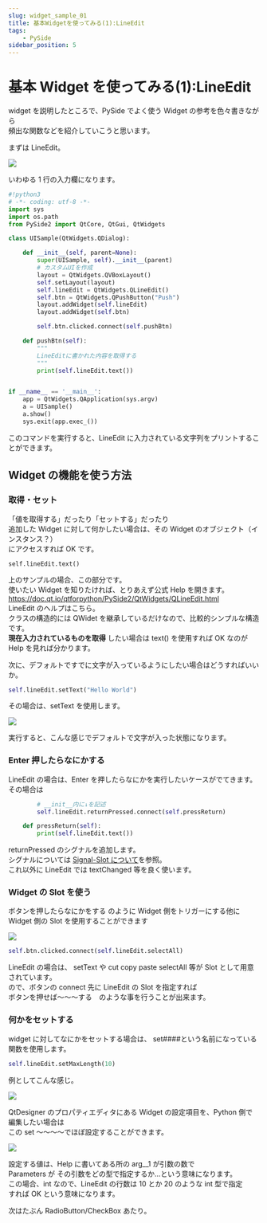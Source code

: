 ```yaml
---
slug: widget_sample_01
title: 基本Widgetを使ってみる(1):LineEdit
tags:
    - PySide
sidebar_position: 5
---
```


# 基本 Widget を使ってみる(1):LineEdit

widget を説明したところで、PySide でよく使う Widget の参考を色々書きながら  
頻出な関数などを紹介していこうと思います。

まずは LineEdit。

![](https://gyazo.com/f954cfa0ad20bf416f6a72155b58708b.png)

いわゆる 1 行の入力欄になります。

```python
#!python3
# -*- coding: utf-8 -*-
import sys
import os.path
from PySide2 import QtCore, QtGui, QtWidgets

class UISample(QtWidgets.QDialog):

    def __init__(self, parent=None):
        super(UISample, self).__init__(parent)
        # カスタムUIを作成
        layout = QtWidgets.QVBoxLayout()
        self.setLayout(layout)
        self.lineEdit = QtWidgets.QLineEdit()
        self.btn = QtWidgets.QPushButton("Push")
        layout.addWidget(self.lineEdit)
        layout.addWidget(self.btn)

        self.btn.clicked.connect(self.pushBtn)

    def pushBtn(self):
        """
        LineEditに書かれた内容を取得する
        """
        print(self.lineEdit.text())


if __name__ == '__main__':
    app = QtWidgets.QApplication(sys.argv)
    a = UISample()
    a.show()
    sys.exit(app.exec_())
```

このコマンドを実行すると、LineEdit に入力されている文字列をプリントすることができます。

## Widget の機能を使う方法

### 取得・セット

「値を取得する」だったり「セットする」だったり  
追加した Widget に対して何かしたい場合は、その Widget のオブジェクト（インスタンス？）  
にアクセスすれば OK です。

```
self.lineEdit.text()
```

上のサンプルの場合、この部分です。  
使いたい Widget を知りたければ、とりあえず公式 Help を開きます。  
https://doc.qt.io/qtforpython/PySide2/QtWidgets/QLineEdit.html  
LineEdit のヘルプはこちら。  
クラスの構造的には QWidet を継承しているだけなので、比較的シンプルな構造です。  
**現在入力されているものを取得** したい場合は text() を使用すれば OK なのが Help を見れば分かります。

次に、デフォルトですでに文字が入っているようにしたい場合はどうすればいいか。

```python
self.lineEdit.setText("Hello World")
```

その場合は、setText を使用します。

![](https://gyazo.com/00f817aa792826f89306399f24c94fd0.png)

実行すると、こんな感じでデフォルトで文字が入った状態になります。

### Enter 押したらなにかする

LineEdit の場合は、Enter を押したらなにかを実行したいケースがでてきます。  
その場合は

```python
        # __init__内に↓を記述
        self.lineEdit.returnPressed.connect(self.pressReturn)

    def pressReturn(self):
        print(self.lineEdit.text())
```

returnPressed のシグナルを追加します。  
シグナルについては [Signal-Slot について](signal_slot)を参照。  
これ以外に LineEdit では textChanged 等を良く使います。

### Widget の Slot を使う

ボタンを押したらなにかをする のように Widget 側をトリガーにする他に  
Widget 側の Slot を使用することができます

![](https://gyazo.com/eb3b6ec69fbee8ec25f8e5bb14dfd4be.gif)

```python
self.btn.clicked.connect(self.lineEdit.selectAll)
```

LineEdit の場合は、 setText や cut copy paste selectAll 等が Slot として用意されています。  
ので、ボタンの connect 先に LineEdit の Slot を指定すれば  
ボタンを押せば～～～する　のような事を行うことが出来ます。

### 何かをセットする

widget に対してなにかをセットする場合は、 set####という名前になっている  
関数を使用します。

```python
self.lineEdit.setMaxLength(10)
```

例としてこんな感じ。

![](https://gyazo.com/f779dd020bfae1f42cc4e1875b6dc039.png)

QtDesigner のプロパティエディタにある Widget の設定項目を、Python 側で編集したい場合は  
この set ～～～～でほぼ設定することができます。

![](https://gyazo.com/ecee7f511346b35bcbaf1e3d19d17f67.png)

設定する値は、Help に書いてある所の arg\_\_1 が引数の数で  
Parameters が その引数をどの型で指定するか...という意味になります。  
この場合、int なので、LineEdit の行数は 10 とか 20 のような int 型で指定  
すれば OK という意味になります。

次はたぶん RadioButton/CheckBox あたり。
